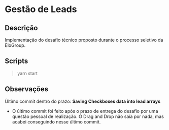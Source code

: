 # Gestão de Leads

## Descrição

Implementação do desafio técnico proposto durante o processo seletivo da EloGroup.

## Scripts

>yarn start

## Observações

Último commit dentro do prazo:  **Saving Checkboxes data into lead arrays**

* O último commit foi feito após o prazo de entrega do desafio por uma questão pessoal de realização. O Drag and Drop não saía por nada, mas acabei conseguindo nesse último commit.